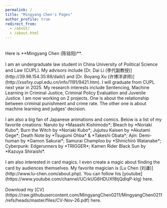 ```yaml
---
permalink: /
title: "Mingyang Chen's Pages"
author_profile: true
redirect_from: 
  - /about/
  - /about.html
---
```

<br>
Here is **Mingyang Chen (陈铭阳)**.<br>
<br>
I am an undergraduate law student in China University of Political Science and Law (CUPL). My advisors include [Dr. Dai Li (李代副教授)](http://39.98.154.35:88/daili/) and [Dr. Boyang Xu (许博洋讲师)](http://xssfxy.cupl.edu.cn/info/1191/9421.htm). I will graduate from CUPL next year in 2025. My research interests include Sentencing, Machine Learning in Criminal Justice, Criminal Policy Evaluation and Juvenile Justice. I am now working on 2 projects. One is about the relationship between criminal punishment and crime rate. The other one is about machine learning and judges' decision. <br>
<br>
I am also a big fan of Japanese animations and comics. Below is a list of my favorite creations: Naruto by *Masashi Kishimodo*; Bleach by *Noriaki Kubo*; Burn the Witch by *Noriaki Kubo*; Jujutsu Kaisen by *Akutami Gege*; Death Note by *Tsugumi Ohba* & *Takeshi Obata*; Ajin: Demi-human by *Gamon Sakurai*; Samurai Champloo by *Shinichirō Watanabe*; Cyberpunk: Edgerunners by *TRIGGER*; Kamen Rider Black Sun by *Kazuya Shiraishi*. <br>
<br>
I am also interested in card magics. I even create a magic about finding the card by audiences themselves. My favorite magician is [Lu Chen (刘谦)](http://www.lu-chen.com/about.php). You can follow his [youtube](https://www.youtube.com/channel/UCrkUG6HDUXf8tjQdIqP-kIg) here. <br>
<br>
Download my [CV](https://raw.githubusercontent.com/MingyangChen0211/MingyangChen0211/refs/heads/master/files/CV-Nov-26.pdf) here. 
